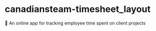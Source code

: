 # canadiansteam-timesheet_layout
:pencil: An online app for tracking employee time spent on client projects
